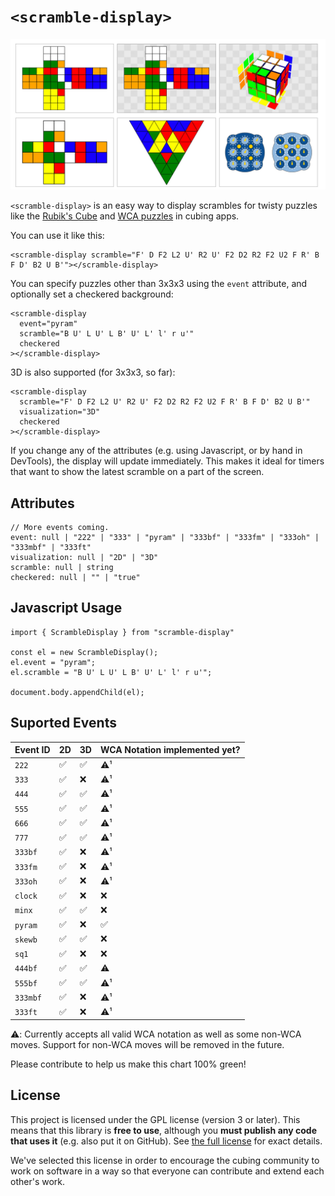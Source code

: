 # `<scramble-display>`

<img alt="Scramble demo" src="./screenshot.png" width="768">

`<scramble-display>` is an easy way to display scrambles for twisty puzzles like the [Rubik's Cube](https://en.wikipedia.org/wiki/Rubik%27s_Cube) and [WCA puzzles](https://www.worldcubeassociation.org/) in cubing apps.

You can use it like this:

    <scramble-display scramble="F' D F2 L2 U' R2 U' F2 D2 R2 F2 U2 F R' B F D' B2 U B'"></scramble-display>

You can specify puzzles other than 3x3x3 using the `event` attribute, and optionally set a checkered background:

    <scramble-display 
      event="pyram"
      scramble="B U' L U' L B' U' L' l' r u'"
      checkered
    ></scramble-display>

3D is also supported (for 3x3x3, so far):

    <scramble-display
      scramble="F' D F2 L2 U' R2 U' F2 D2 R2 F2 U2 F R' B F D' B2 U B'"
      visualization="3D"
      checkered
    ></scramble-display>

If you change any of the attributes (e.g. using Javascript, or by hand in DevTools), the display will update immediately. This makes it ideal for timers that want to show the latest scramble on a part of the screen.

## Attributes

    // More events coming.
    event: null | "222" | "333" | "pyram" | "333bf" | "333fm" | "333oh" | "333mbf" | "333ft"
    visualization: null | "2D" | "3D"
    scramble: null | string
    checkered: null | "" | "true"

## Javascript Usage

    import { ScrambleDisplay } from "scramble-display"

    const el = new ScrambleDisplay();
    el.event = "pyram";
    el.scramble = "B U' L U' L B' U' L' l' r u'";

    document.body.appendChild(el);

## Suported Events

| Event ID | 2D | 3D | WCA Notation implemented yet? |
| -| -| -| -|
| `222` | ✅ | ✅ | ⚠️¹ |
| `333` | ✅ | ❌ | ⚠️¹ |
| `444` | ✅ | ✅ | ⚠️¹ |
| `555` | ✅ | ✅ | ⚠️¹ |
| `666` | ✅ | ✅ | ⚠️¹ |
| `777` | ✅ | ✅ | ⚠️¹ |
| `333bf` | ✅ | ❌ | ⚠️¹ |
| `333fm` | ✅ | ❌ | ⚠️¹ |
| `333oh` | ✅ | ❌ | ⚠️¹ |
| `clock` | ✅ | ❌ | ❌ |
| `minx` | ✅ | ✅ | ❌ |
| `pyram` | ✅ | ❌ | ✅ |
| `skewb` | ✅ | ✅ | ❌ |
| `sq1` | ✅ | ❌ | ❌ |
| `444bf` | ✅ | ✅ | ⚠ |
| `555bf` | ✅ | ✅ | ⚠️¹ |
| `333mbf` | ✅ | ❌ | ⚠️¹ |
| `333ft` | ✅ | ❌ | ⚠️¹ |

⚠️: Currently accepts all valid WCA notation as well as some non-WCA moves. Support for non-WCA moves will be removed in the future.

Please contribute to help us make this chart 100% green!

## License

This project is licensed under the GPL license (version 3 or later). This means that this library is **free to use**, although you **must publish any code that uses it** (e.g. also put it on GitHub). See [the full license](./LICENSE.md) for exact details.

We've selected this license in order to encourage the cubing community to work on software in a way so that everyone can contribute and extend each other's work.
